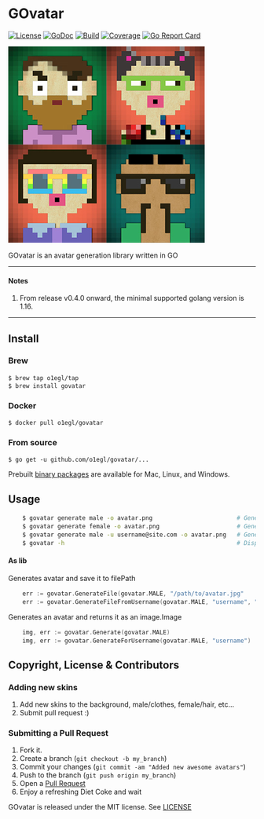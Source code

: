 # GOvatar
[![License](http://img.shields.io/:license-mit-blue.svg)](LICENSE)
[![GoDoc](https://godoc.org/github.com/o1egl/govatar?status.svg)](https://godoc.org/github.com/o1egl/govatar)
[![Build](https://github.com/o1egl/govatar/actions/workflows/main.yaml/badge.svg)](https://github.com/o1egl/govatar/actions/workflows/main.yaml)
[![Coverage](https://codecov.io/gh/o1egl/govatar/branch/master/graph/badge.svg)](https://codecov.io/gh/o1egl/govatar)
[![Go Report Card](https://goreportcard.com/badge/github.com/o1egl/govatar)](https://goreportcard.com/report/github.com/o1egl/govatar)

![GOvatar image](files/avatars.jpg)

GOvatar is an avatar generation library written in GO

---

#### Notes
1. From release v0.4.0 onward, the minimal supported golang version is 1.16.

---

## Install

### Brew

```
$ brew tap o1egl/tap
$ brew install govatar
```

### Docker

```
$ docker pull o1egl/govatar
```

### From source

```
$ go get -u github.com/o1egl/govatar/...
```

Prebuilt [binary packages](https://github.com/o1egl/govatar/releases) are available for Mac, Linux, and Windows.

## Usage

```bash
    $ govatar generate male -o avatar.png                        # Generates random avatar.png for male
    $ govatar generate female -o avatar.png                      # Generates random avatar.png for female
    $ govatar generate male -u username@site.com -o avatar.png   # Generates avatar.png for specified username
    $ govatar -h                                                 # Display help message
```

#### As lib

Generates avatar and save it to filePath

```go
    err := govatar.GenerateFile(govatar.MALE, "/path/to/avatar.jpg"
    err := govatar.GenerateFileFromUsername(govatar.MALE, "username", "/path/to/avatar.jpg")
````

Generates an avatar and returns it as an image.Image

```go
    img, err := govatar.Generate(govatar.MALE)
    img, err := govatar.GenerateForUsername(govatar.MALE, "username")
````


## Copyright, License & Contributors

### Adding new skins

1. Add new skins to the background, male/clothes, female/hair, etc...
2. Submit pull request :)

### Submitting a Pull Request

1. Fork it.
2. Create a branch (`git checkout -b my_branch`)
3. Commit your changes (`git commit -am "Added new awesome avatars"`)
4. Push to the branch (`git push origin my_branch`)
5. Open a [Pull Request](https://github.com/o1egl/govatar/pulls)
6. Enjoy a refreshing Diet Coke and wait

GOvatar is released under the MIT license. See [LICENSE](LICENSE)
